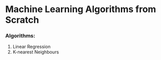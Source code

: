 # Machine Learning Algorithms from Scratch

### Algorithms:
1. Linear Regression
2. K-nearest Neighbours
